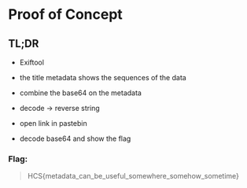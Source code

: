 # Proof of Concept

## TL;DR

- Exiftool

- the title metadata shows the sequences of the data

- combine the base64 on the metadata 

- decode -> reverse string

- open link in pastebin

- decode base64 and show the flag

### Flag: 
> HCS{metadata_can_be_useful_somewhere_somehow_sometime}


